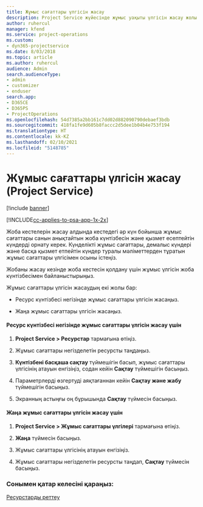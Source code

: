 ```yaml
---
title: Жұмыс сағаттары үлгісін жасау
description: Project Service жүйесінде жұмыс уақыты үлгісін жасау жолы
author: ruhercul
manager: kfend
ms.service: project-operations
ms.custom:
- dyn365-projectservice
ms.date: 8/03/2018
ms.topic: article
ms.author: ruhercul
audience: Admin
search.audienceType:
- admin
- customizer
- enduser
search.app:
- D365CE
- D365PS
- ProjectOperations
ms.openlocfilehash: 54d7385a2bb161c7dd02d882090790debaef3bdb
ms.sourcegitcommit: 418fa1fe9d605b8faccc2d5dee1b04b4e753f194
ms.translationtype: HT
ms.contentlocale: kk-KZ
ms.lasthandoff: 02/10/2021
ms.locfileid: "5148785"
---
```

# <a name="create-a-work-hours-template-project-service"></a>Жұмыс сағаттары үлгісін жасау (Project Service)

[!include [banner](../includes/psa-now-project-operations.md)]

[!INCLUDE[cc-applies-to-psa-app-1x-2x](../includes/cc-applies-to-psa-app-1x-2x.md)]

Жоба кестелерін жасау алдында кестедегі әр күн бойынша жұмыс сағаттары санын анықтайтын жоба күнтізбесін және қызмет есептейтін күндерді орнату керек. Күнделікті жұмыс сағаттары, демалыс күндері және басқа қызмет етпейтін күндер туралы мәліметтерден тұратын жұмыс сағаттары үлгісімен осыны істеңіз.  
  
 Жобаны жасау кезінде жоба кестесін қолдану үшін жұмыс үлгісін жоба күнтізбесімен байланыстырыңыз.  
  
 Жұмыс сағаттары үлгісін жасаудың екі жолы бар:  
  
-   Ресурс күнтізбесі негізінде жұмыс сағаттары үлгісін жасаңыз.  
  
-   Жаңа жұмыс сағаттары үлгісін жасаңыз.  
  
#### <a name="to-create-a-work-hours-template-based-on-a-resources-calendar"></a>Ресурс күнтізбесі негізінде жұмыс сағаттары үлгісін жасау үшін  
  
1.  **Project Service > Ресурстар** тармағына өтіңіз.  
  
2.  Жұмыс сағаттары негізделетін ресурсты таңдаңыз.  
  
3.  **Күнтізбені басқаша сақтау** түймешігін басып, жұмыс сағаттары үлгісінің атауын енгізіңіз, содан кейін **Сақтау** түймешігін басыңыз.  
  
4.  Параметрлерді өзгертуді аяқтағаннан кейін **Сақтау және жабу** түймешігін басыңыз.  
  
5.  Экранның астыңғы оң бұрышында **Сақтау** түймесін басыңыз.  
  
#### <a name="to-create-a-new-work-hours-template"></a>Жаңа жұмыс сағаттары үлгісін жасау үшін  
  
1.  **Project Service > Жұмыс сағаттары үлгілері** тармағына өтіңіз.  
  
2.  **Жаңа** түймесін басыңыз.  
  
3.  Жұмыс сағаттары үлгісінің атауын енгізіңіз.  
  
4.  Жұмыс сағаттары негізделетін ресурсты таңдап, **Сақтау** түймесін басыңыз.  
  
### <a name="see-also"></a>Сонымен қатар келесіні қараңыз:  
 [Ресурстарды реттеу](../psa/set-up-resources.md)
